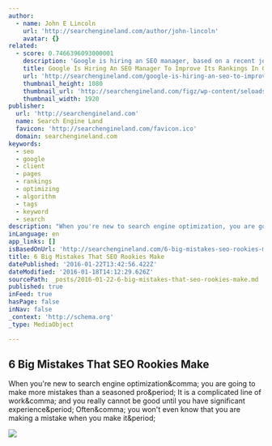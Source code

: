 ```yaml
---
author:
  - name: John E Lincoln
    url: 'http://searchengineland.com/author/john-lincoln'
    avatar: {}
related:
  - score: 0.7466396093000001
    description: 'Google is hiring an SEO manager, based on a recent job posting on the Google Careers portal. The job listing is for a "Program Manager, Search Engine Optimization." The description of the job makes it clear that this is about marketing: As a Program Manager for Technical SEO, you will work with cross-functional teams across Marketing, Sales, Product Development, Engineering and more to help drive organic traffic and business growth.'
    title: Google Is Hiring An SEO Manager To Improve Its Rankings In Google
    url: 'http://searchengineland.com/google-is-hiring-an-seo-to-improve-their-ranking-in-google-225320'
    thumbnail_height: 1080
    thumbnail_url: 'http://searchengineland.com/figz/wp-content/seloads/2015/01/apply-now-job-hiring-help-ss-1920.jpg'
    thumbnail_width: 1920
publisher:
  url: 'http://searchengineland.com'
  name: Search Engine Land
  favicon: 'http://searchengineland.com/favicon.ico'
  domain: searchengineland.com
keywords:
  - seo
  - google
  - client
  - pages
  - rankings
  - optimizing
  - algorithm
  - tags
  - keyword
  - search
description: "When you're new to search engine optimization, you are going to make more mistakes than a seasoned pro. It is a complicated line of work, and you really cannot be good until you have significant experience. Often, you won't even know that you are making a mistake when you make it."
inLanguage: en
app_links: []
isBasedOnUrl: 'http://searchengineland.com/6-big-mistakes-seo-rookies-make-238058'
title: 6 Big Mistakes That SEO Rookies Make
datePublished: '2016-01-22T13:42:56.422Z'
dateModified: '2016-01-18T14:12:29.626Z'
sourcePath: _posts/2016-01-22-6-big-mistakes-that-seo-rookies-make.md
published: true
inFeed: true
hasPage: false
inNav: false
_context: 'http://schema.org'
_type: MediaObject

---
```

<article style=""><h1>6 Big Mistakes That SEO Rookies Make</h1><p>When you're new to search engine optimization&amp;comma; you are going to make more mistakes than a seasoned pro&amp;period; It is a complicated line of work&amp;comma; and you really cannot be good until you have significant experience&amp;period; Often&amp;comma; you won't even know that you are making a mistake when you make it&amp;period;</p><img src="http://searchengineland.com/figz/wp-content/seloads/2016/01/seo-mistake-broken-ss-1920.jpg" /></article>
